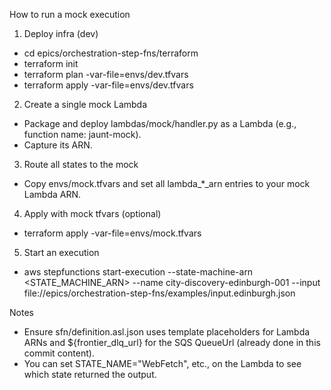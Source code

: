How to run a mock execution

1) Deploy infra (dev)
- cd epics/orchestration-step-fns/terraform
- terraform init
- terraform plan -var-file=envs/dev.tfvars
- terraform apply -var-file=envs/dev.tfvars

2) Create a single mock Lambda
- Package and deploy lambdas/mock/handler.py as a Lambda (e.g., function name: jaunt-mock).
- Capture its ARN.

3) Route all states to the mock
- Copy envs/mock.tfvars and set all lambda_*_arn entries to your mock Lambda ARN.

4) Apply with mock tfvars (optional)
- terraform apply -var-file=envs/mock.tfvars

5) Start an execution
- aws stepfunctions start-execution --state-machine-arn <STATE_MACHINE_ARN> --name city-discovery-edinburgh-001 --input file://epics/orchestration-step-fns/examples/input.edinburgh.json

Notes
- Ensure sfn/definition.asl.json uses template placeholders for Lambda ARNs and ${frontier_dlq_url} for the SQS QueueUrl (already done in this commit content).
- You can set STATE_NAME="WebFetch", etc., on the Lambda to see which state returned the output.